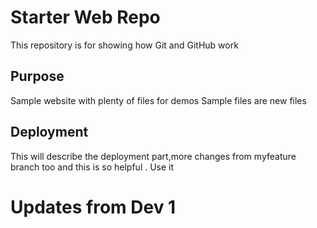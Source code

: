 # Starter Web Repo

This repository is for showing how Git and GitHub work

## Purpose

Sample website with plenty of files for demos
Sample files are new files
## Deployment
This will describe the deployment part,more changes from myfeature branch too and this is so helpful . Use it
# Updates from Dev 1
